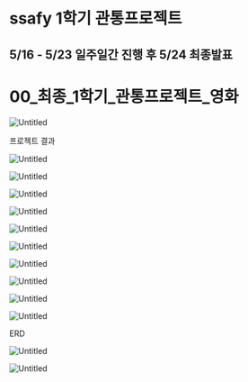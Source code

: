 # ssafy 1학기 관통프로젝트

## 5/16 - 5/23 일주일간 진행 후 5/24 최종발표

# 00_최종_1학기_관통프로젝트_영화

![Untitled](./img/Untitled%201.png)

프로젝트 결과

![Untitled](./img/369fd061-554f-4a45-9582-1d01ba03f56d.png)

![Untitled](./img/39f4c963-a07a-466c-9579-4a07e9004d2f.png)

![Untitled](./img/255b6738-df8c-4924-a1df-1d7ae349d4ea.png)

![Untitled](./img/ea57129a-6d26-4d68-80cb-dd0d4872d75a.png)

![Untitled](./img/4a591c0a-2da0-4fbe-a764-17b9130f4e10.png)

![Untitled](./img/472b9a81-e7ee-477c-b7b4-179404cb7345.png)

![Untitled](./img/Untitled%201.png)

![Untitled](./img/Untitled%202.png)

![Untitled](./img/Untitled%203.png)

![Untitled](./img/Untitled%204.png)

ERD

![Untitled](./img/Untitled%205.png)

![Untitled](./img/Untitled%206.png)